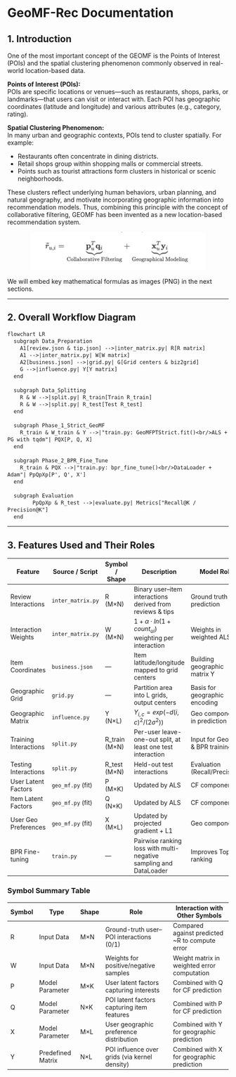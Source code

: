 # GeoMF-Rec Documentation

## 1. Introduction

One of the most important concept of the GEOMF is the Points of Interest (POIs) and the spatial clustering phenomenon commonly observed in real-world location-based data.

**Points of Interest (POIs):**  
POIs are specific locations or venues—such as restaurants, shops, parks, or landmarks—that users can visit or interact with. Each POI has geographic coordinates (latitude and longitude) and various attributes (e.g., category, rating).

**Spatial Clustering Phenomenon:**  
In many urban and geographic contexts, POIs tend to cluster spatially. For example:  
- Restaurants often concentrate in dining districts.  
- Retail shops group within shopping malls or commercial streets.  
- Points such as tourist attractions form clusters in historical or scenic neighborhoods.

These clusters reflect underlying human behaviors, urban planning, and natural geography, and motivate incorporating geographic information into recommendation models. Thus, combining this principle with the concept of collaborative filtering, GEOMF has been invented as a new location-based recommendation system.


<p align="center">
  <img src="doc/formulas/prediction_formula.png" alt="Prediction Formula" width="400"/>
</p>

We will embed key mathematical formulas as images (PNG) in the next sections.

---

## 2. Overall Workflow Diagram

```mermaid
flowchart LR
  subgraph Data_Preparation
    A1[review.json & tip.json] -->|inter_matrix.py| R[R matrix]
    A1 -->|inter_matrix.py| W[W matrix]
    A2[business.json] -->|grid.py| G[Grid centers & biz2grid]
    G -->|influence.py| Y[Y matrix]
  end

  subgraph Data_Splitting
    R & W -->|split.py| R_train[Train R_train]
    R & W -->|split.py| R_test[Test R_test]
  end

  subgraph Phase_1_Strict_GeoMF
    R_train & W_train & Y -->|"train.py: GeoMFPTStrict.fit()<br/>ALS + PG with tqdm"| PQX[P, Q, X]
  end

  subgraph Phase_2_BPR_Fine_Tune
    R_train & PQX -->|"train.py: bpr_fine_tune()<br/>DataLoader + Adam"| PpQpXp[P', Q', X']
  end

  subgraph Evaluation
        PpQpXp & R_test -->|evaluate.py| Metrics["Recall@K / Precision@K"]
  end
```

---

## 3. Features Used and Their Roles

| Feature               | Source / Script         | Symbol / Shape | Description                                                       | Model Role                         |
|-----------------------|-------------------------|----------------|-------------------------------------------------------------------|------------------------------------|
| Review Interactions   | `inter_matrix.py`       | R (M×N)        | Binary user–item interactions derived from reviews & tips         | Ground truth for prediction        |
| Interaction Weights   | `inter_matrix.py`       | W (M×N)        | $1 + α·ln(1 + count_{ui})$ weighting per interaction              | Weights in weighted ALS            |
| Item Coordinates      | `business.json`         | —              | Item latitude/longitude mapped to grid centers                    | Building geographic matrix Y       |
| Geographic Grid       | `grid.py`               | —              | Partition area into L grids, output centers                       | Basis for geographic encoding      |
| Geographic Matrix     | `influence.py`          | Y (N×L)        | $Y_{i,c}=exp(-d(i,c)^2/(2σ^2))$                                   | Geo component in prediction        |
| Training Interactions | `split.py`              | R_train (M×N)  | Per-user leave-one-out split, at least one test interaction       | Input for GeoMF & BPR training     |
| Testing Interactions  | `split.py`              | R_test (M×N)   | Held-out test interactions                                        | Evaluation (Recall/Precision)      |
| User Latent Factors   | `geo_mf.py` (fit)       | P (M×K)        | Updated by ALS                                                    | CF component                       |
| Item Latent Factors   | `geo_mf.py` (fit)       | Q (N×K)        | Updated by ALS                                                    | CF component                       |
| User Geo Preferences  | `geo_mf.py` (fit)       | X (M×L)        | Updated by projected gradient + L1                                | Geo component                      |
| BPR Fine-tuning       | `train.py`              | —              | Pairwise ranking loss with multi-negative sampling and DataLoader | Improves Top-K ranking             |


### Symbol Summary Table

| Symbol | Type            | Shape   | Role                                                | Interaction with Other Symbols               |
|--------|-----------------|---------|-----------------------------------------------------|-----------------------------------------------|
| R      | Input Data      | M×N     | Ground-truth user–POI interactions (0/1)           | Compared against predicted \~R to compute error |
| W      | Input Data      | M×N     | Weights for positive/negative samples               | Weight matrix in weighted error computation   |
| P      | Model Parameter | M×K     | User latent factors capturing interests             | Combined with Q for CF prediction             |
| Q      | Model Parameter | N×K     | POI latent factors capturing item features          | Combined with P for CF prediction             |
| X      | Model Parameter | M×L     | User geographic preference distribution             | Combined with Y for geographic prediction      |
| Y      | Predefined Matrix| N×L    | POI influence over grids (via kernel density)       | Combined with X for geographic prediction      |
